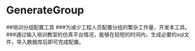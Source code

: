 # GenerateGroup
##培训分组配置工具
###为减少工程人员配置分组的繁杂工作量，开发本工具。
###通过输入培训教室的仿真平台情况，能够在较短的时间内，生成必要的sql文件，导入数据库后即可完成配置。

